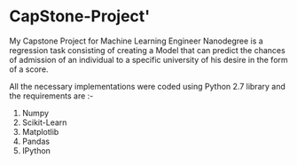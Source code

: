 # CapStone-Project'


My Capstone Project for Machine Learning Engineer Nanodegree is a regression task consisting of creating a Model that can predict the chances of admission of an individual to a specific university of his desire in the form of a score.

All the necessary implementations were coded using Python 2.7 library and the requirements are :-
1. Numpy
2. Scikit-Learn
3. Matplotlib
4. Pandas
5. IPython
